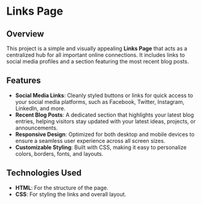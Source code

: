 
# Links Page

## Overview
This project is a simple and visually appealing **Links Page** that acts as a centralized hub for all  important online connections. It includes links to social media profiles and a section featuring the most recent blog posts.

## Features
- **Social Media Links**: Cleanly styled buttons or links for quick access to your social media platforms, such as Facebook, Twitter, Instagram, LinkedIn, and more.
- **Recent Blog Posts**: A dedicated section that highlights your latest blog entries, helping visitors stay updated with your latest ideas, projects, or announcements.
- **Responsive Design**: Optimized for both desktop and mobile devices to ensure a seamless user experience across all screen sizes.
- **Customizable Styling**: Built with CSS, making it easy to personalize colors, borders, fonts, and layouts.

## Technologies Used
- **HTML**: For the structure of the page.
- **CSS**: For styling the links and overall layout.


